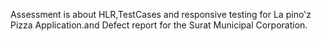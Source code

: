 Assessment is about HLR,TestCases and responsive testing for La pino'z Pizza Application.and Defect report for the Surat Municipal Corporation. 
